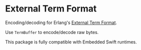 # External Term Format

Encoding/decoding for Erlang's [External Term Format](https://www.erlang.org/doc/apps/erts/erl_ext_dist.html).

Use `TermBuffer` to encode/decode raw bytes.

This package is fully compatible with Embedded Swift runtimes.
